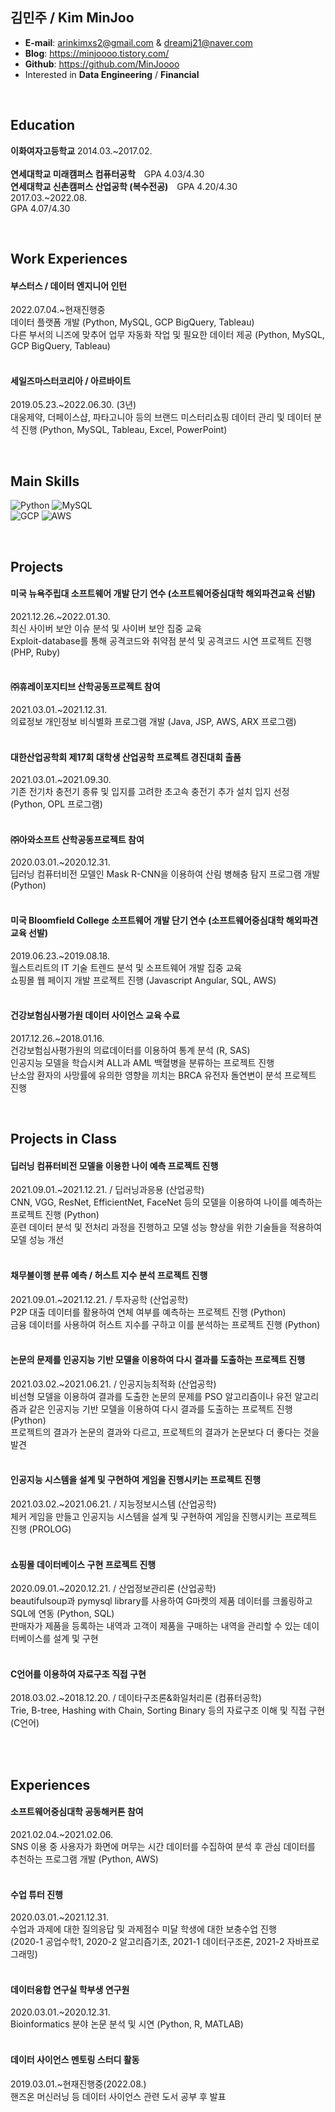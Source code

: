 ## 김민주 / Kim MinJoo

- **E-mail**: arinkimxs2@gmail.com  &  dreamj21@naver.com
- **Blog**: https://minjoooo.tistory.com/
- **Github**: https://github.com/MinJoooo
- Interested in **Data Engineering** / **Financial**

<br>

## Education

**이화여자고등학교**
2014.03.~2017.02.
<br>
<br>
**연세대학교 미래캠퍼스 컴퓨터공학**　GPA 4.03/4.30<br>
**연세대학교 신촌캠퍼스 산업공학 (복수전공)**　GPA 4.20/4.30<br>
2017.03.~2022.08.<br>
GPA 4.07/4.30<br>

<br>

## Work Experiences

#### 부스터스 / 데이터 엔지니어 인턴
2022.07.04.~현재진행중<br>
데이터 플랫폼 개발 (Python, MySQL, GCP BigQuery, Tableau)<br>
다른 부서의 니즈에 맞추어 업무 자동화 작업 및 필요한 데이터 제공 (Python, MySQL, GCP BigQuery, Tableau)<br>
<br>
#### 세일즈마스터코리아 / 아르바이트
2019.05.23.~2022.06.30. (3년)<br>
대웅제약, 더페이스샵, 파타고니아 등의 브랜드 미스터리쇼핑 데이터 관리 및 데이터 분석 진행 (Python, MySQL, Tableau, Excel, PowerPoint)<br>

<br>

## Main Skills
<img alt="Python" src ="https://img.shields.io/badge/Python-3776AB.svg?&style=for-the-badge&logo=Python&logoColor=white"/> <img alt="MySQL" src ="https://img.shields.io/badge/MySQL-4479A1.svg?&style=for-the-badge&logo=MySQL&logoColor=white"/>
<br>
<img alt="GCP" src ="https://img.shields.io/badge/GCP-4285F4.svg?&style=for-the-badge&logo=GCP&logoColor=white"/> <img alt="AWS" src ="https://img.shields.io/badge/AWS-232F3E.svg?&style=for-the-badge&logo=AWS&logoColor=white"/>

<br>

## Projects

#### 미국 뉴욕주립대 소프트웨어 개발 단기 연수 (소프트웨어중심대학 해외파견교육 선발)
2021.12.26.~2022.01.30.<br>
최신 사이버 보안 이슈 분석 및 사이버 보안 집중 교육<br>
Exploit-database를 통해 공격코드와 취약점 분석 및 공격코드 시연 프로젝트 진행 (PHP, Ruby)<br>
<br>
#### ㈜휴레이포지티브 산학공동프로젝트 참여
2021.03.01.~2021.12.31.<br>
의료정보 개인정보 비식별화 프로그램 개발 (Java, JSP, AWS, ARX 프로그램)<br>
<br>
#### 대한산업공학회 제17회 대학생 산업공학 프로젝트 경진대회 출품
2021.03.01.~2021.09.30.<br>
기존 전기차 충전기 종류 및 입지를 고려한 초고속 충전기 추가 설치 입지 선정 (Python, OPL 프로그램)<br>
<br>
#### ㈜아와소프트 산학공동프로젝트 참여
2020.03.01.~2020.12.31.<br>
딥러닝 컴퓨터비전 모델인 Mask R-CNN을 이용하여 산림 병해충 탐지 프로그램 개발 (Python)<br>
<br>
#### 미국 Bloomfield College 소프트웨어 개발 단기 연수 (소프트웨어중심대학 해외파견교육 선발)
2019.06.23.~2019.08.18.<br>
월스트리트의 IT 기술 트렌드 분석 및 소프트웨어 개발 집중 교육<br> 
쇼핑몰 웹 페이지 개발 프로젝트 진행 (Javascript Angular, SQL, AWS)<br>
<br>
#### 건강보험심사평가원 데이터 사이언스 교육 수료
2017.12.26.~2018.01.16.<br>
건강보험심사평가원의 의료데이터를 이용하여 통계 분석 (R, SAS)<br>
인공지능 모델을 학습시켜 ALL과 AML 백혈병을 분류하는 프로젝트 진행<br>
난소암 환자의 사망률에 유의한 영향을 끼치는 BRCA 유전자 돌연변이 분석 프로젝트 진행<br>

<br>

## Projects in Class

#### 딥러닝 컴퓨터비전 모델을 이용한 나이 예측 프로젝트 진행
2021.09.01.~2021.12.21. / 딥러닝과응용 (산업공학)<br>
CNN, VGG, ResNet, EfficientNet, FaceNet 등의 모델을 이용하여 나이를 예측하는 프로젝트 진행 (Python)<br>
훈련 데이터 분석 및 전처리 과정을 진행하고 모델 성능 향상을 위한 기술들을 적용하여 모델 성능 개선<br>
<br>
#### 채무불이행 분류 예측 / 허스트 지수 분석 프로젝트 진행
2021.09.01.~2021.12.21. / 투자공학 (산업공학)<br>
P2P 대출 데이터를 활용하여 연체 여부를 예측하는 프로젝트 진행 (Python)<br>
금융 데이터를 사용하여 허스트 지수를 구하고 이를 분석하는 프로젝트 진행 (Python)<br>
<br>
#### 논문의 문제를 인공지능 기반 모델을 이용하여 다시 결과를 도출하는 프로젝트 진행
2021.03.02.~2021.06.21. / 인공지능최적화 (산업공학)<br>
비선형 모델을 이용하여 결과를 도출한 논문의 문제를 PSO 알고리즘이나 유전 알고리즘과 같은 인공지능 기반 모델을 이용하여 다시 결과를 도출하는 프로젝트 진행 (Python)<br>
프로젝트의 결과가 논문의 결과와 다르고, 프로젝트의 결과가 논문보다 더 좋다는 것을 발견<br>
<br>
#### 인공지능 시스템을 설계 및 구현하여 게임을 진행시키는 프로젝트 진행
2021.03.02.~2021.06.21. / 지능정보시스템 (산업공학)<br>
체커 게임을 만들고 인공지능 시스템을 설계 및 구현하여 게임을 진행시키는 프로젝트 진행 (PROLOG)<br>
<br>
#### 쇼핑몰 데이터베이스 구현 프로젝트 진행
2020.09.01.~2020.12.21. / 산업정보관리론 (산업공학)<br>
beautifulsoup과 pymysql library를 사용하여 G마켓의 제품 데이터를 크롤링하고 SQL에 연동 (Python, SQL)<br>
판매자가 제품을 등록하는 내역과 고객이 제품을 구매하는 내역을 관리할 수 있는 데이터베이스를 설계 및 구현<br>
<br>
#### C언어를 이용하여 자료구조 직접 구현
2018.03.02.~2018.12.20. / 데이타구조론&화일처리론 (컴퓨터공학)<br>
Trie, B-tree, Hashing with Chain, Sorting Binary 등의 자료구조 이해 및 직접 구현 (C언어)<br>
<br>



<br>

## Experiences

#### 소프트웨어중심대학 공동해커톤 참여
2021.02.04.~2021.02.06.<br>
SNS 이용 중 사용자가 화면에 머무는 시간 데이터를 수집하여 분석 후 관심 데이터를 추천하는 프로그램 개발 (Python, AWS)<br>
<br>
#### 수업 튜터 진행
2020.03.01.~2021.12.31.<br>
수업과 과제에 대한 질의응답 및 과제점수 미달 학생에 대한 보충수업 진행<br>
(2020-1 공업수학1, 2020-2 알고리즘기초, 2021-1 데이터구조론, 2021-2 자바프로그래밍)<br>
<br>
#### 데이터융합 연구실 학부생 연구원
2020.03.01.~2020.12.31.<br>
Bioinformatics 분야 논문 분석 및 시연 (Python, R, MATLAB)<br>
<br>
#### 데이터 사이언스 멘토링 스터디 활동
2019.03.01.~현재진행중(2022.08.)<br>
핸즈온 머신러닝 등 데이터 사이언스 관련 도서 공부 후 발표<br>
<br>
